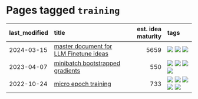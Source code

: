 # Pages tagged `training`

|last_modified|title|est. idea maturity|tags
|:---|:---|---:|:---|
|2024-03-15|[master document for LLM Finetune ideas](../llm_finetunes.md)|5659|[![](https://img.shields.io/badge/tag-experimental-496a1)](../tags/experimental.md) [![](https://img.shields.io/badge/tag-llm-b59164)](../tags/llm.md) [![](https://img.shields.io/badge/tag-training-869cae)](../tags/training.md)|
|2023-04-07|[minibatch bootstrapped gradients](../minibatch-bootstrapped-gradients.md)|550|[![](https://img.shields.io/badge/tag-experimental-496a1)](../tags/experimental.md) [![](https://img.shields.io/badge/tag-optimization-606780)](../tags/optimization.md) [![](https://img.shields.io/badge/tag-training-869cae)](../tags/training.md) [![](https://img.shields.io/badge/tag-wip-97a75e)](../tags/wip.md)|
|2022-10-24|[micro epoch training](../micro-epoch.md)|733|[![](https://img.shields.io/badge/tag-augmentation-deeba9)](../tags/augmentation.md) [![](https://img.shields.io/badge/tag-dataset-3a9a4f)](../tags/dataset.md) [![](https://img.shields.io/badge/tag-heuristics-c456a9)](../tags/heuristics.md) [![](https://img.shields.io/badge/tag-tooling-77485f)](../tags/tooling.md) [![](https://img.shields.io/badge/tag-training-869cae)](../tags/training.md)|